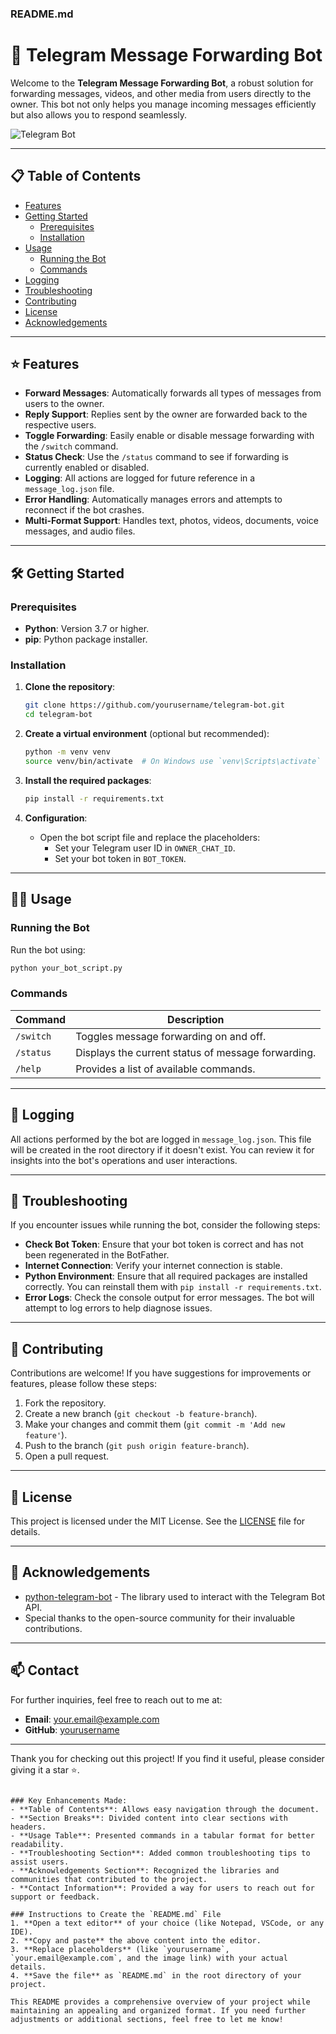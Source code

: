 
### README.md

# 🚀 Telegram Message Forwarding Bot

Welcome to the **Telegram Message Forwarding Bot**, a robust solution for forwarding messages, videos, and other media from users directly to the owner. This bot not only helps you manage incoming messages efficiently but also allows you to respond seamlessly.

![Telegram Bot](https://example.com/your-image.png) <!-- Replace with an actual image link -->

---

## 📋 Table of Contents

- [Features](#features)
- [Getting Started](#getting-started)
  - [Prerequisites](#prerequisites)
  - [Installation](#installation)
- [Usage](#usage)
  - [Running the Bot](#running-the-bot)
  - [Commands](#commands)
- [Logging](#logging)
- [Troubleshooting](#troubleshooting)
- [Contributing](#contributing)
- [License](#license)
- [Acknowledgements](#acknowledgements)

---

## ⭐ Features

- **Forward Messages**: Automatically forwards all types of messages from users to the owner.
- **Reply Support**: Replies sent by the owner are forwarded back to the respective users.
- **Toggle Forwarding**: Easily enable or disable message forwarding with the `/switch` command.
- **Status Check**: Use the `/status` command to see if forwarding is currently enabled or disabled.
- **Logging**: All actions are logged for future reference in a `message_log.json` file.
- **Error Handling**: Automatically manages errors and attempts to reconnect if the bot crashes.
- **Multi-Format Support**: Handles text, photos, videos, documents, voice messages, and audio files.

---

## 🛠️ Getting Started

### Prerequisites

- **Python**: Version 3.7 or higher.
- **pip**: Python package installer.

### Installation

1. **Clone the repository**:

    ```bash
    git clone https://github.com/yourusername/telegram-bot.git
    cd telegram-bot
    ```

2. **Create a virtual environment** (optional but recommended):

    ```bash
    python -m venv venv
    source venv/bin/activate  # On Windows use `venv\Scripts\activate`
    ```

3. **Install the required packages**:

    ```bash
    pip install -r requirements.txt
    ```

4. **Configuration**:
   - Open the bot script file and replace the placeholders:
     - Set your Telegram user ID in `OWNER_CHAT_ID`.
     - Set your bot token in `BOT_TOKEN`.

---

## 🏃‍♂️ Usage

### Running the Bot

Run the bot using:

```bash
python your_bot_script.py
```

### Commands

| Command   | Description                                       |
|-----------|---------------------------------------------------|
| `/switch` | Toggles message forwarding on and off.            |
| `/status` | Displays the current status of message forwarding. |
| `/help`   | Provides a list of available commands.             |

---

## 📖 Logging

All actions performed by the bot are logged in `message_log.json`. This file will be created in the root directory if it doesn't exist. You can review it for insights into the bot's operations and user interactions.

---

## 🐞 Troubleshooting

If you encounter issues while running the bot, consider the following steps:

- **Check Bot Token**: Ensure that your bot token is correct and has not been regenerated in the BotFather.
- **Internet Connection**: Verify your internet connection is stable.
- **Python Environment**: Ensure that all required packages are installed correctly. You can reinstall them with `pip install -r requirements.txt`.
- **Error Logs**: Check the console output for error messages. The bot will attempt to log errors to help diagnose issues.

---

## 🤝 Contributing

Contributions are welcome! If you have suggestions for improvements or features, please follow these steps:

1. Fork the repository.
2. Create a new branch (`git checkout -b feature-branch`).
3. Make your changes and commit them (`git commit -m 'Add new feature'`).
4. Push to the branch (`git push origin feature-branch`).
5. Open a pull request.

---

## 📝 License

This project is licensed under the MIT License. See the [LICENSE](LICENSE) file for details.

---

## 🙏 Acknowledgements

- [python-telegram-bot](https://github.com/python-telegram-bot/python-telegram-bot) - The library used to interact with the Telegram Bot API.
- Special thanks to the open-source community for their invaluable contributions.

---

## 📫 Contact

For further inquiries, feel free to reach out to me at:

- **Email**: your.email@example.com
- **GitHub**: [yourusername](https://github.com/yourusername)

---

Thank you for checking out this project! If you find it useful, please consider giving it a star ⭐.
```

### Key Enhancements Made:
- **Table of Contents**: Allows easy navigation through the document.
- **Section Breaks**: Divided content into clear sections with headers.
- **Usage Table**: Presented commands in a tabular format for better readability.
- **Troubleshooting Section**: Added common troubleshooting tips to assist users.
- **Acknowledgements Section**: Recognized the libraries and communities that contributed to the project.
- **Contact Information**: Provided a way for users to reach out for support or feedback.

### Instructions to Create the `README.md` File
1. **Open a text editor** of your choice (like Notepad, VSCode, or any IDE).
2. **Copy and paste** the above content into the editor.
3. **Replace placeholders** (like `yourusername`, `your.email@example.com`, and the image link) with your actual details.
4. **Save the file** as `README.md` in the root directory of your project.

This README provides a comprehensive overview of your project while maintaining an appealing and organized format. If you need further adjustments or additional sections, feel free to let me know!
